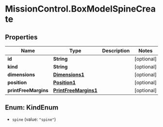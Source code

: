 # MissionControl.BoxModelSpineCreate

## Properties
Name | Type | Description | Notes
------------ | ------------- | ------------- | -------------
**id** | **String** |  | [optional] 
**kind** | **String** |  | [optional] 
**dimensions** | [**Dimensions1**](Dimensions1.md) |  | [optional] 
**position** | [**Position1**](Position1.md) |  | [optional] 
**printFreeMargins** | [**PrintFreeMargins1**](PrintFreeMargins1.md) |  | [optional] 

<a name="KindEnum"></a>
## Enum: KindEnum

* `spine` (value: `"spine"`)

